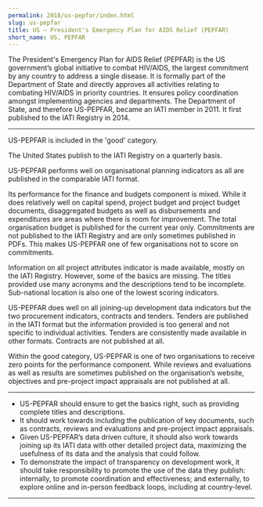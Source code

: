 ```yaml
---
permalink: 2018/us-pepfar/index.html
slug: us-pepfar
title: US – President's Emergency Plan for AIDS Relief (PEPFAR)
short_name: US, PEPFAR
---
```


The President's Emergency Plan for AIDS Relief (PEPFAR) is the US government’s global initiative to combat HIV/AIDS, the largest commitment by any country to address a single disease. It is formally part of the Department of State and directly approves all activities relating to combating HIV/AIDS in priority countries. It ensures policy coordination amongst implementing agencies and departments. The Department of State, and therefore US-PEPFAR, became an IATI member in 2011. It first published to the IATI Registry in 2014.

---

US-PEPFAR is included in the 'good' category.

The United States publish to the IATI Registry on a quarterly basis.

US-PEPFAR performs well on organisational planning indicators as all are published in the comparable IATI format.

Its performance for the finance and budgets component is mixed. While it does relatively well on capital spend, project budget and project budget documents, disaggregated budgets as well as disbursements and expenditures are areas where there is room for improvement. The total organisation budget is published for the current year only. Commitments are not published to the IATI Registry and are only sometimes published in PDFs. This makes US-PEPFAR one of few organisations not to score on commitments.

Information on all project attributes indicator is made available, mostly on the IATI Registry. However, some of the basics are missing. The titles provided use many acronyms and the descriptions tend to be incomplete. Sub-national location is also one of the lowest scoring indicators.

US-PEPFAR does well on all joining-up development data indicators but the two procurement indicators, contracts and tenders. Tenders are published in the IATI format but the information provided is too general and not specific to individual activities. Tenders are consistently made available in other formats. Contracts are not published at all.

Within the good category, US-PEPFAR is one of two organisations to receive zero points for the performance component. While reviews and evaluations as well as results are sometimes published on the organisation’s website, objectives and pre-project impact appraisals are not published at all.

---

 * US-PEPFAR should ensure to get the basics right, such as providing complete titles and descriptions.
 * It should work towards including the publication of key documents, such as contracts, reviews and evaluations and pre-project impact appraisals.
 * Given US-PEPFAR’s data driven culture, it should also work towards joining up its IATI data with other detailed project data, maximizing the usefulness of its data and the analysis that could follow.
 * To demonstrate the impact of transparency on development work, it should take responsibility to promote the use of the data they publish: internally, to promote coordination and effectiveness; and externally, to explore online and in-person feedback loops, including at country-level.

---
